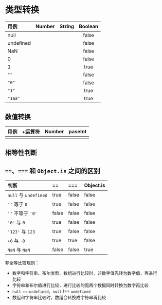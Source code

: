 # 类型转换

| 用例 | Number | String | Boolean |
| :--- | :---: | :---: | :---: |
| null |  |  | false |
| undefined |  |  | false |
| NaN |  |  | false |
| 0 |  |  | false |
| 1 |  |  | true |
| `""` |  |  | false |
| `"0"` |  |  | false |
| `"1"` |  |  | true |
| `"1aa"` |  |  | true |

## 数值转换

| 用例 | +运算符 | Number | paseInt |
| :--- | :--- | :--- | :--- |
|  |  |  |  |

## 相等性判断

## `==`、`===` 和 `Object.is` 之间的区别

| 判断 | == | === | Object.is |
| :--- | :--- | :--- | :--- |
| `null` 与 `undefined` | true | false | false |
| `''` 等于 `0` | true | false | false |
| `''` 不等于 `'0'` | false | false | false |
| `'0'` 与 `0` | true | false | false |
| `'123'` 与 `123` | true | false | false |
| `+0` 与 `-0` | true | true | false |
| `NaN` 与 `NaN` | false | false | true |

非全等比较规则：

* 数字和字符串、布尔类型、数组进行比较时，非数字值先转为数字值，再进行比较
* 字符串和布尔值进行比较，进行比较的而两个数据同时转换为数字再比较
* `null` == `undefined`，`null` !== `undefined`
* 数组和字符串比较时，数组会转换成字符串再比较



